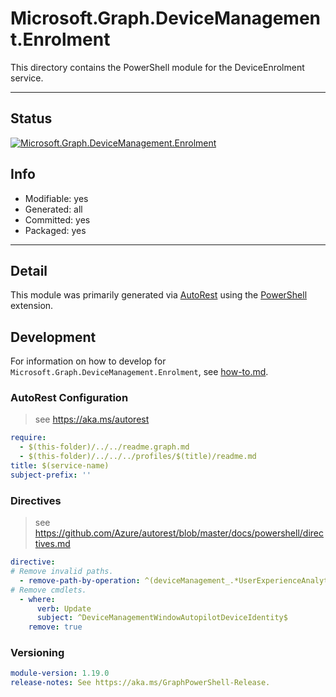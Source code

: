 <!-- region Generated -->
# Microsoft.Graph.DeviceManagement.Enrolment
This directory contains the PowerShell module for the DeviceEnrolment service.

---
## Status
[![Microsoft.Graph.DeviceManagement.Enrolment](https://img.shields.io/powershellgallery/v/Microsoft.Graph.DeviceManagement.Enrolment.svg?style=flat-square&label=Microsoft.Graph.DeviceManagement.Enrolment "Microsoft.Graph.DeviceManagement.Enrolment")](https://www.powershellgallery.com/packages/Microsoft.Graph.DeviceManagement.Enrolment/)

## Info
- Modifiable: yes
- Generated: all
- Committed: yes
- Packaged: yes

---
## Detail
This module was primarily generated via [AutoRest](https://github.com/Azure/autorest) using the [PowerShell](https://github.com/Azure/autorest.powershell) extension.

## Development
For information on how to develop for `Microsoft.Graph.DeviceManagement.Enrolment`, see [how-to.md](how-to.md).
<!-- endregion -->

### AutoRest Configuration

> see https://aka.ms/autorest

``` yaml
require:
  - $(this-folder)/../../readme.graph.md
  - $(this-folder)/../../../profiles/$(title)/readme.md
title: $(service-name)
subject-prefix: ''
```

### Directives

> see https://github.com/Azure/autorest/blob/master/docs/powershell/directives.md

``` yaml
directive:
# Remove invalid paths.
  - remove-path-by-operation: ^(deviceManagement_.*UserExperienceAnalytics.*|roleManagement\..*\.roleDefinitions\.inheritsPermissionsFrom.*)$
# Remove cmdlets.
  - where:
      verb: Update
      subject: ^DeviceManagementWindowAutopilotDeviceIdentity$
    remove: true
```
### Versioning

``` yaml
module-version: 1.19.0
release-notes: See https://aka.ms/GraphPowerShell-Release.
```
